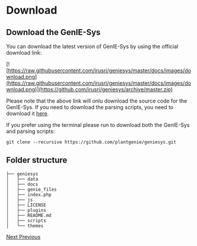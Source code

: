 # Download

## Download the GenIE-Sys

You can download the latest version of GenIE-Sys by using the official download link:

[![https://raw.githubusercontent.com/irusri/geniesys/master/docs/images/download.png](https://raw.githubusercontent.com/irusri/geniesys/master/docs/images/download.png)](https://github.com/irusri/geniesys/archive/master.zip)

Please note that the above link will onlu download the source code for the GenIE-Sys. If you need to download the parsing scripts, you need to download it [here](https://github.com/irusri/scripts/archive/master.zip).

If you prefer using the terminal please run to download both the GenIE-Sys and parsing scripts:

```text
git clone --recursive https://github.com/plantgenie/geniesys.git
```

## Folder structure

```text
├── geniesys 
│   ├── data
│   ├── docs   
│   ├── genie_files   
│   ├── index.php   
│   ├── js   
│   ├── LICENSE   
│   ├── plugins   
│   ├── README.md   
│   ├── scripts   
│   └── themes   
```

[Next ](https://geniesys.readthedocs.io/en/latest/administration/advanced_installation.html)[ Previous](https://geniesys.readthedocs.io/en/latest/administration/index.html)  


